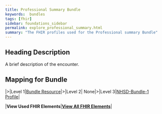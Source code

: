 ```yaml
---
title: Professional Summary Bundle
keywords:  bundles
tags: [fhir]
sidebar: foundations_sidebar
permalink: explore_professional_summary.html
summary: "The FHIR profiles used for the Professional summary Bundle"
---
```


## Heading Description ##
A brief description of the encounter.

## Mapping for Bundle ##

|>|Level 1|[Bundle Resource](http://hl7.org/fhir/stu3/bundle.html)|>|Level 2| None|>|Level 3|[NHSD-Bundle-1 Profile](http://xxx)|


|**View Used FHIR Elements**|**[View All FHIR Elements](explore_professional_summary_all.html#mapping-for-bundle)**|

